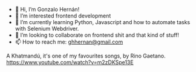 - 👋 Hi, I’m Gonzalo Hernán!
- 👀 I’m interested frontend development
- 🌱 I’m currently learning Python, Javascript and how to automate tasks with Selenium Webdriver.
- 💞️ I’m looking to collaborate on frontend shit and that kind of stuff!
- 📫 How to reach me: ghhernan@gmail.com

A Khatmandú, it's one of my favourites songs, by Rino Gaetano.
https://www.youtube.com/watch?v=m2zDKSpe13E
